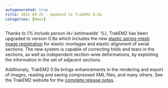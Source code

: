 ```yaml
---
autogenerated: true
title: 2011-09-25 - Updated to TrakEM2 0.9a
categories: [News]
---
```


Thanks to {% include person id='axtimwalde' %}, TrakEM2 has been upgraded to version 0.9a which includes the new [elastic spring-mesh image registration](/plugins/elastic-alignment-and-montage) for elastic montages and elastic alignment of serial sections. The new system is capable of correcting folds and tears in the sections, as well as independent section-wise deformations, by exploiting the information in the set of adjacent sections.

Additionaly, TrakEM2 0.9a brings enhancements in the rendering and export of images, reading and saving compressed XML files, and many others. See the TrakEM2 website for the [complete release notes](http://www.ini.uzh.ch/~acardona/trakem2.html).


